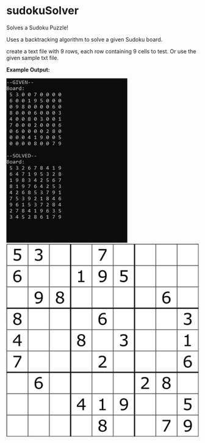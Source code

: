 # sudokuSolver
Solves a Sudoku Puzzle!

Uses a backtracking algorithm to solve a given Sudoku board.

create a text file with 9 rows, each row containing 9 cells to test. Or use the given sample txt file.

**Example Output:**

![](sudokuOutput.png) ![](SudokuSolver/Sudoku_example.png)
